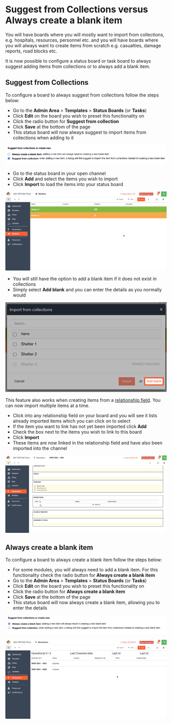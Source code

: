 # Suggest from Collections versus Always create a blank item

You will have boards where you will mostly want to import from collections, e.g. hospitals, resources, personnel etc. and you will have boards where you will always want to create items from scratch e.g. casualties, damage reports, road blocks etc. 

It is now possible to configure a status board or task board to always suggest adding items from collections or to always add a blank item.

## Suggest from Collections

To configure a board to always suggest from collections follow the steps below:

* Go to the **Admin Area** > **Templates** > **Status Boards** (or **Tasks**)
* Click **Edit** on the board you wish to preset this functionality on
* Click the radio button for **Suggest from collection**
* Click **Save** at the bottom of the page
* This status board will now always suggest to import items from collections when adding to it

![](<../../../.gitbook/assets/2021-09-16 at 11.24.png>)

* Go to the status board in your open channel
* Click **Add** and select the items you wish to import
* Click **Import** to load the items into your status board

![](<../../../.gitbook/assets/2021-09-16 at 11.56.gif>)

* You will still have the option to add a blank item if it does not exist in collections
* Simply select **Add blank** and you can enter the details as you normally would

![](<../../../.gitbook/assets/2021-09-16 at 11.32.png>)

This feature also works when creating items from a [relationship field](../templates/form-builder-and-field-types/). You can now import multiple items at a time.

* Click into any relationship field on your board and you will see it lists already imported items which you can click on to select
* If the item you want to link has not yet been imported click **Add**
* Check the box next to the items you wish to link to this board
* Click **Import**
* These items are now linked in the relationship field and have also been imported into the channel

![](<../../../.gitbook/assets/2021-09-16 at 13.09.gif>)

## Always create a blank item

To configure a board to always create a blank item follow the steps below:

* For some modules, you will always need to add a blank item. For this functionality check the radio button for **Always create a blank item**
* Go to the **Admin Area** > **Templates** > **Status Boards** (or **Tasks**)
* Click **Edit** on the board you wish to preset this functionality on
* Click the radio button for **Always create a blank item**
* Click **Save** at the bottom of the page
* This status board will now always create a blank item, allowing you to enter the details

![](<../../../.gitbook/assets/Screen Shot 2021-09-15 at 1.56.16 PM.png>)

![](<../../../.gitbook/assets/2021-09-16 at 11.53.gif>)

##
